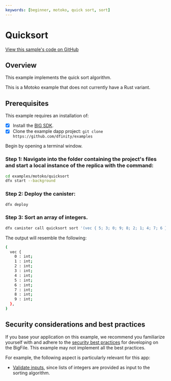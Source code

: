 ```yaml
---
keywords: [beginner, motoko, quick sort, sort]
---
```


# Quicksort

[View this sample's code on GitHub](https://github.com/dfinity/examples/tree/master/motoko/quicksort)

## Overview
This example implements the quick sort algorithm.

This is a Motoko example that does not currently have a Rust variant. 

## Prerequisites
This example requires an installation of:

- [x] Install the [BIG SDK](https://thebigfile.com/docs/current/developer-docs/setup/install/index.mdx).
- [x] Clone the example dapp project: `git clone https://github.com/dfinity/examples`

Begin by opening a terminal window.

### Step 1: Navigate into the folder containing the project's files and start a local instance of the replica with the command:

```bash
cd examples/motoko/quicksort
dfx start --background
```

### Step 2: Deploy the canister:

```bash
dfx deploy
```

### Step 3: Sort an array of integers.

```bash
dfx canister call quicksort sort '(vec { 5; 3; 0; 9; 8; 2; 1; 4; 7; 6 })'
```

The output will resemble the following:

```bash
(
  vec {
    0 : int;
    1 : int;
    2 : int;
    3 : int;
    4 : int;
    5 : int;
    6 : int;
    7 : int;
    8 : int;
    9 : int;
  },
)
```

## Security considerations and best practices

If you base your application on this example, we recommend you familiarize yourself with and adhere to the [security best practices](https://thebigfile.com/docs/current/references/security/) for developing on the BigFile. This example may not implement all the best practices.

For example, the following aspect is particularly relevant for this app:
* [Validate inputs](https://thebigfile.com/docs/current/references/security/rust-canister-development-security-best-practices#validate-inputs), since lists of integers are provided as input to the sorting algorithm. 
